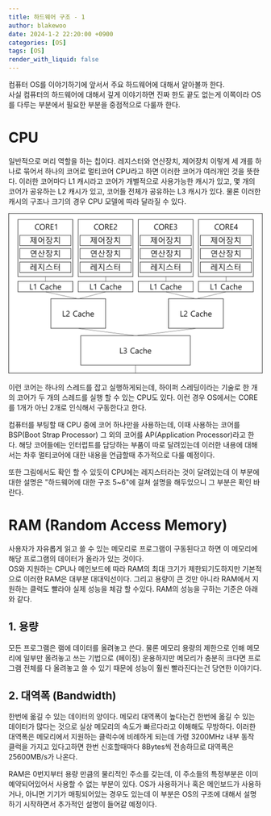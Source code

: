 ```yaml
---
title: 하드웨어 구조 - 1
author: blakewoo
date: 2024-1-2 22:20:00 +0900
categories: [OS]
tags: [OS]
render_with_liquid: false
---
```


컴퓨터 OS를 이야기하기에 앞서서 주요 하드웨어에 대해서 알아볼까 한다.   
사실 컴퓨터의 하드웨어에 대해서 깊게 이야기하면 진짜 한도 끝도 없는게 이쪽이라 OS를 다루는 부분에서
필요한 부분을 중점적으로 다룰까 한다.

# CPU
일반적으로 머리 역할을 하는 칩이다. 레지스터와 연산장치, 제어장치 이렇게 세 개를 하나로 묶어서
하나의 코어로 멀티코어 CPU라고 하면 이러한 코어가 여러개인 것을 뜻한다.
이러한 코어마다 L1 캐시라고 코어가 개별적으로 사용가능한 캐시가 있고, 몇 개의 코어가 공유하는
L2 캐시가 있고, 코어들 전체가 공유하는 L3 캐시가 있다.
물론 이러한 캐시의 구조나 크기의 경우 CPU 모델에 따라 달라질 수 있다.

![img.png](/assets/blog/os/img.png)

이런 코어는 하나의 스레드를 잡고 실행하게되는데, 하이퍼 스레딩이라는 기술로 한 개의 코어가
두 개의 스레드를 실행 할 수 있는 CPU도 있다. 이런 경우 OS에서는 CORE를 1개가 아닌 2개로 인식해서
구동한다고 한다.

컴퓨터를 부팅할 때 CPU 중에 코어 하나만을 사용하는데, 이때 사용하는 코어를 BSP(Boot Strap Processor)
그 외의 코어를 AP(Application Processor)라고 한다.
해당 코어들에는 인터럽트를 담당하는 부품이 따로 달려있는데 이러한 내용에 대해서는 차후 멀티코어에 대한 내용을 언급할때 추가적으로 다룰 예정이다.

또한 그림에서도 확인 할 수 있듯이 CPU에는 레지스터라는 것이 달려있는데
이 부분에 대한 설명은 "하드웨어에 대한 구조 5~6"에 걸쳐 설명을 해두었으니 그 부분은 확인 바란다.

# RAM (Random Access Memory)
사용자가 자유롭게 읽고 쓸 수 있는 메모리로 프로그램이 구동된다고 하면 이 메모리에 해당 프로그램의
데이터가 올라가 있는 것이다.   
OS와 지원하는 CPU나 메인보드에 따라 RAM의 최대 크기가 제한되기도하지만 기본적으로
이러한 RAM은 대부분 대대익선이다. 그리고 용량이 큰 것만 아니라 RAM에서 지원하는 클럭도 빨라야
실제 성능을 체감 할 수있다. RAM의 성능을 구하는 기준은 아래와 같다.
## 1. 용량   
   모든 프로그램은 램에 데이터를 올려놓고 쓴다. 물론 메모리 용량의 제한으로 인해 메모리에 일부만 올려놓고 쓰는 기법으로
   (페이징) 운용하지만 메모리가 충분히 크다면 프로그램 전체를 다 올려놓고 쓸 수 있기 때문에 성능이 훨씬 빨라진다는건 당연한 이야기다.

## 2. 대역폭 (Bandwidth)   
   한번에 옮길 수 있는 데이터의 양이다. 메모리 대역폭이 높다는건 한번에 옮길 수 있는 데이터가 많다는 것으로
   실상 메모리의 속도가 빠르다라고 이해해도 무방하다. 이러한 대역폭은 메모리에서 지원하는 클럭수에 비례하게 되는데
   가령 3200MHz 내부 동작 클럭을 가지고 있다고하면 한번 신호할때마다 8Bytes씩 전송하므로 
   대역폭은 25600MB/s가 나온다.

RAM은 0번지부터 용량 만큼의 물리적인 주소를 갖는데, 이 주소들의 특정부분은 이미 예약되어있어서 사용할 수 없는 부분이 있다.
OS가 사용하거나 혹은 메인보드가 사용하거나, 아니면 기기가 매핑되어있는 경우도 있는데 이 부분은 OS의 구조에 대해서 설명하기 시작하면서
추가적인 설명이 들어갈 예정이다.

